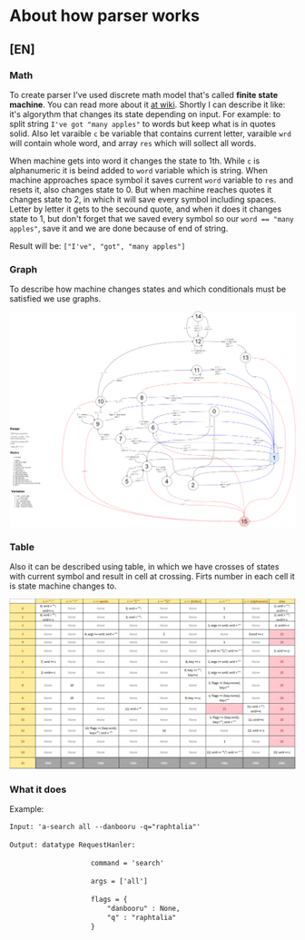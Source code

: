 # About how parser works

## [EN]

### Math

To create parser I've used discrete math model that's called **finite state machine**. You can read more about it [at wiki](https://en.wikipedia.org/wiki/Finite-state_machine). Shortly I can describe it like: it's algorythm that changes its state depending on input. For example: to split string `I've got "many apples"` to words but keep what is in quotes solid. Also let varaible `c` be variable that contains current letter, varaible `wrd` will contain whole word, and array `res` which will sollect all words. 

When machine gets into word it changes the state to 1th. While `c` is alphanumeric it is beind added to `word` variable which is string. When machine approaches space symbol it saves current `word` variable to `res` and resets it, also changes state to 0. But when machine reaches quotes it changes state to 2, in which it will save every symbol including spaces. Letter by letter it gets to the secound quote, and when it does it changes state to 1, but don't forget that we saved every symbol so our `word == "many apples"`, save it and we are done because of end of string.

Result will be: `["I've", "got", "many apples"]`

### Graph

To describe how machine changes states and which conditionals must be satisfied we use graphs.

![graph](../img/graph-parser.png)

### Table

Also it can be described using table, in which we have crosses of states with current symbol and result in cell at crossing. Firts number in each cell it is state machine changes to.

![table](../img/table-parser.png)


### What it does

Example:

```
Input: 'a-search all --danbooru -q="raphtalia"'

Output: datatype RequestHanler:

                    command = 'search'

                    args = ['all']

                    flags = {
                        "danbooru" : None,
                        "q" : "raphtalia"
                    }
```